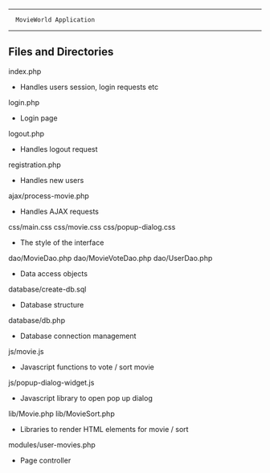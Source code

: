 ----------------------------------

      MovieWorld Application

----------------------------------


Files and Directories
---------------------

index.php
* Handles users session, login requests etc

login.php
* Login page

logout.php
* Handles logout request

registration.php
* Handles new users

ajax/process-movie.php
* Handles AJAX requests

css/main.css
css/movie.css
css/popup-dialog.css
* The style of the interface

dao/MovieDao.php
dao/MovieVoteDao.php
dao/UserDao.php
* Data access objects 

database/create-db.sql
* Database structure

database/db.php
* Database connection management

js/movie.js
* Javascript functions to vote / sort movie
 
js/popup-dialog-widget.js
* Javascript library to open pop up dialog

lib/Movie.php
lib/MovieSort.php
* Libraries to render HTML elements for movie / sort

modules/user-movies.php
* Page controller



